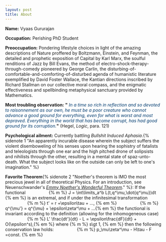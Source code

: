 ```yaml
---
layout: post
title: About
---
```


**Name:** Vyaas Gururajan

**Occupation:** Perishing PhD Student

**Preoccupation:** Pondering lifestyle choices in light of the amazing descriptions of Nature proffered by Boltzmann, Einstein, and Feynman, the detailed and prophetic exposition of Capital by Karl Marx, the soulful renditions of Jazz by Bill Evans, the method of electro-shock-therapy-through-comedy pioneered by George Carlin, the disturbing-of-comfortable-and-comforting-of-disturbed agenda of humanistic literature exemplified by David Foster Wallace, the Kantian directions inscribed by Richard Stallman on our collective moral compass, and the enigmatic effectiveness and spellbinding metaphysical sanctuary provided by Mathematics.

**Most troubling observation:**
**"**<span style="color: #003B6F"> *In a time so rich in reflection and so devoted to raisonnement as our own, he must be a poor creature who cannot advance a good ground for everything, even for what is worst and most depraved. Everything in the world that has become corrupt, has had good ground for its corruption.*</span>**"** (Hegel, *Logic*, para. 121)

**Psychological ailment:** Currently battling *Bullshit Induced Aphasia*.{% sidenote 1 "An apparently incurable disease wherein the subject suffers the violent disemboweling of his senses upon hearing the sophistry of fatalists and teleologists through one ear and the high pitched drone of solipsists and nihilists through the other, resulting in a mental state of spaz-unto-death. What the subject looks like on the outside can only be left to one's imagination." %}

**Favorite Theorem**{% sidenote 2 "Noether's theorem is IMO the most precious jewel in all of theoretical Physics. For an introduction, see Neuenschwander's [*Emmy Noether's Wonderful Theorem*](https://books.google.com/books?id=QeZaVQWRnuQC&lpg=PP1&pg=PP1#v=onepage&q&f=false)." %}: If the functional
&nbsp;&nbsp;&nbsp;&nbsp;&nbsp;&nbsp;&nbsp;&nbsp;&nbsp;&nbsp;&nbsp;&nbsp;&nbsp;&nbsp;&nbsp;&nbsp;&nbsp;&nbsp;{% m %} J  = \int\limits_a^b L(t,q^\mu,\dot{q^\mu})dt {% em %}
is an extremal, and if under the infinitesimal transformation
&nbsp;&nbsp;&nbsp;&nbsp;&nbsp;&nbsp;&nbsp;&nbsp;&nbsp;&nbsp;&nbsp;&nbsp;&nbsp;&nbsp;&nbsp;&nbsp;&nbsp;&nbsp;{% m %} t' = r +\epsilon\tau + ..., {% em %}
&nbsp;&nbsp;&nbsp;&nbsp;&nbsp;&nbsp;&nbsp;&nbsp;&nbsp;&nbsp;&nbsp;&nbsp;&nbsp;&nbsp;&nbsp;&nbsp;&nbsp;&nbsp;{% m %} q^{\mu'}  = q^{\mu} + \epsilon\zeta^\mu + ...{% em %}
the functional is invariant according to the definition (allowing for the inhomogeneous case)
&nbsp;&nbsp;&nbsp;&nbsp;&nbsp;&nbsp;&nbsp;&nbsp;&nbsp;&nbsp;&nbsp;&nbsp;&nbsp;&nbsp;&nbsp;&nbsp;&nbsp;&nbsp;{% m %} L' \frac{dt'}{dt} - L = \epsilon\frac{dF}{dt} + O(\epsilon^s),{% em %} where {% m %} s\gt 1, {% em %}
then the following conservation law holds:
&nbsp;&nbsp;&nbsp;&nbsp;&nbsp;&nbsp;&nbsp;&nbsp;&nbsp;&nbsp;&nbsp;&nbsp;&nbsp;&nbsp;&nbsp;&nbsp;&nbsp;&nbsp;{% m %} p_\mu\zeta^\mu - H\tau - F =const. {% em %}


